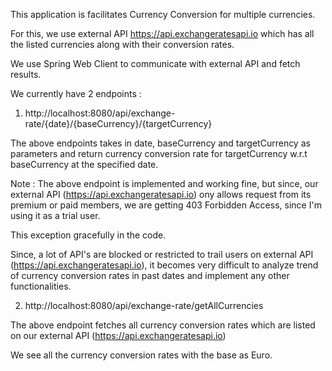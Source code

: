 This application is facilitates Currency Conversion for multiple currencies. 

For this, we use external API https://api.exchangeratesapi.io which has all the listed currencies along with their conversion rates.

We use Spring Web Client to communicate with external API and fetch results.

We currently have 2 endpoints :

1) http://localhost:8080/api/exchange-rate/{date}/{baseCurrency}/{targetCurrency}

The above endpoints takes in date, baseCurrency and targetCurrency as parameters and return currency conversion rate 
for targetCurrency w.r.t baseCurrency at the specified date.

Note : The above endpoint is implemented and working fine, but since, our external API (https://api.exchangeratesapi.io)
ony allows request from its premium or paid members, we are getting 403 Forbidden Access, since I'm using it as a trial user.

This exception gracefully in the code.

Since, a lot of API's are blocked or restricted to trail users on external API (https://api.exchangeratesapi.io), it becomes 
very difficult to analyze trend of currency conversion rates in past dates and implement any other functionalities.



2) http://localhost:8080/api/exchange-rate/getAllCurrencies

The above endpoint fetches all currency conversion rates which are listed on our external API (https://api.exchangeratesapi.io)

We see all the currency conversion rates with the base as Euro.
